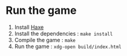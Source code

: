 # Run the game

1. Install [Haxe](https://haxe.org/download/)
2. Install the dependencies : `make install`
3. Compile the game : `make`
4. Run the game : `xdg-open build/index.html`
